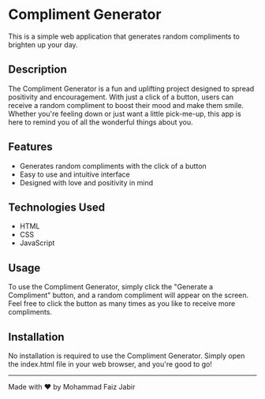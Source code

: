 # Compliment Generator

This is a simple web application that generates random compliments to brighten up your day. 

## Description

The Compliment Generator is a fun and uplifting project designed to spread positivity and encouragement. With just a click of a button, users can receive a random compliment to boost their mood and make them smile. Whether you're feeling down or just want a little pick-me-up, this app is here to remind you of all the wonderful things about you.

## Features

- Generates random compliments with the click of a button
- Easy to use and intuitive interface
- Designed with love and positivity in mind

## Technologies Used

- HTML
- CSS
- JavaScript

## Usage

To use the Compliment Generator, simply click the "Generate a Compliment" button, and a random compliment will appear on the screen. Feel free to click the button as many times as you like to receive more compliments.

## Installation

No installation is required to use the Compliment Generator. Simply open the index.html file in your web browser, and you're good to go!


---

Made with ❤️ by Mohammad Faiz Jabir

